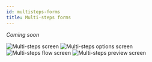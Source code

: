 ```yaml
---
id: multisteps-forms
title: Multi-steps forms
---
```


*Coming soon*

![Multi-steps screen](/img/forms/multisteps.webp)
![Multi-steps options screen](/img/forms/multisteps-options.webp)
![Multi-steps flow screen](/img/forms/multisteps-flow.webp)
![Multi-steps preview screen](/img/forms/multisteps-preview.webp)
